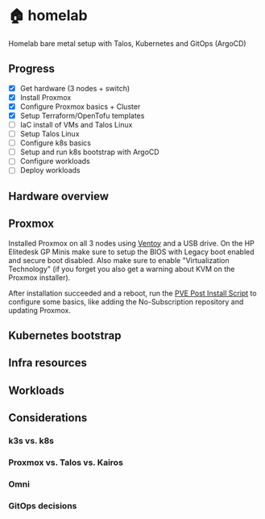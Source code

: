 # 🏠 homelab
Homelab bare metal setup with Talos, Kubernetes and GitOps (ArgoCD)

## Progress

- [x] Get hardware (3 nodes + switch)
- [x] Install Proxmox
- [x] Configure Proxmox basics + Cluster
- [x] Setup Terraform/OpenTofu templates
- [ ] IaC install of VMs and Talos Linux
- [ ] Setup Talos Linux
- [ ] Configure k8s basics
- [ ] Setup and run k8s bootstrap with ArgoCD
- [ ] Configure workloads
- [ ] Deploy workloads

## Hardware overview


## Proxmox
Installed Proxmox on all 3 nodes using [Ventoy](https://www.ventoy.net/en/index.html) and a USB drive. On the HP Elitedesk GP Minis make sure to setup the BIOS with Legacy boot enabled and secure boot disabled. Also make sure to enable "Virtualization Technology" (if you forget you also get a warning about KVM on the Proxmox installer).

After installation succeeded and a reboot, run the [PVE Post Install Script](https://community-scripts.github.io/ProxmoxVE/scripts?id=post-pve-install) to configure some basics, like adding the No-Subscription repository and updating Proxmox.

## Kubernetes bootstrap

## Infra resources

## Workloads

## Considerations

### k3s vs. k8s

### Proxmox vs. Talos vs. Kairos

### Omni

### GitOps decisions
